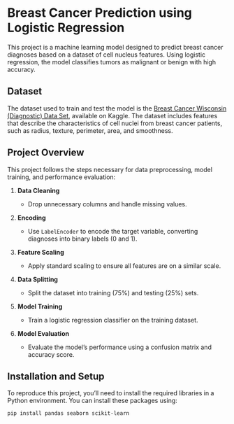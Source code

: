 # Breast Cancer Prediction using Logistic Regression

This project is a machine learning model designed to predict breast cancer diagnoses based on a dataset of cell nucleus features. Using logistic regression, the model classifies tumors as malignant or benign with high accuracy.

## Dataset

The dataset used to train and test the model is the [Breast Cancer Wisconsin (Diagnostic) Data Set](https://www.kaggle.com/datasets/uciml/breast-cancer-wisconsin-data), available on Kaggle. The dataset includes features that describe the characteristics of cell nuclei from breast cancer patients, such as radius, texture, perimeter, area, and smoothness.

## Project Overview

This project follows the steps necessary for data preprocessing, model training, and performance evaluation:

1. **Data Cleaning**  
   - Drop unnecessary columns and handle missing values.

2. **Encoding**  
   - Use `LabelEncoder` to encode the target variable, converting diagnoses into binary labels (0 and 1).

3. **Feature Scaling**  
   - Apply standard scaling to ensure all features are on a similar scale.

4. **Data Splitting**  
   - Split the dataset into training (75%) and testing (25%) sets.

5. **Model Training**  
   - Train a logistic regression classifier on the training dataset.

6. **Model Evaluation**  
   - Evaluate the model’s performance using a confusion matrix and accuracy score.

## Installation and Setup

To reproduce this project, you’ll need to install the required libraries in a Python environment. You can install these packages using:

```bash
pip install pandas seaborn scikit-learn

